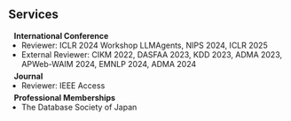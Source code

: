 ## Services

<h4 style="margin:0 10px 0;">International Conference</h4>

<ul style="margin:0 0 5px;">
<!--   <li><a href="http://cvpr2023.thecvf.com/"><autocolor>IEEE/CVF Conference on Computer Vision and Pattern Recognition (CVPR) 2021-2023</autocolor></a></li>
  <li><a href="http://iccv2021.thecvf.com/"><autocolor>IEEE/CVF International Conference on Computer Vision (ICCV) 2021</autocolor></a></li>
  <li><a href="https://eccv2022.ecva.net/"><autocolor>European Conference on Computer Vision (ECCV) 2022</autocolor></a></li> -->
  <li>Reviewer: ICLR 2024 Workshop LLMAgents, NIPS 2024, ICLR 2025</li>
  <li>External Reviewer: CIKM 2022, DASFAA 2023, KDD 2023, ADMA 2023, APWeb-WAIM 2024, EMNLP 2024, ADMA 2024</li>
</ul>

<h4 style="margin:0 10px 0;">Journal</h4>

<ul style="margin:0 0 5px;">
<!--   <li><a href="https://www.computer.org/csdl/journal/tp"><autocolor>IEEE Transactions on Pattern Analysis and Machine Intelligence (TPAMI)</autocolor></a></li>
  <li><a href="https://www.springer.com/journal/11263"><autocolor>International Journal of Computer Vision (IJCV)</autocolor></a></li> -->
  <li>Reviewer: IEEE Access</li>
</ul>

<h4 style="margin:0 10px 0;">Professional Memberships</h4>

<ul style="margin:0 0 5px;">
  <li>The Database Society of Japan</li>
</ul>
